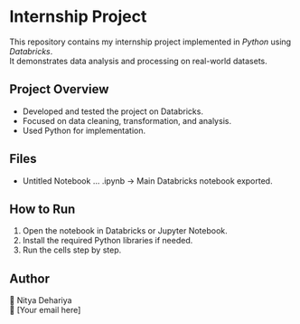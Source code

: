 # Internship Project

This repository contains my internship project implemented in *Python* using *Databricks*.  
It demonstrates data analysis and processing on real-world datasets.

## Project Overview
- Developed and tested the project on Databricks.
- Focused on data cleaning, transformation, and analysis.
- Used Python for implementation.

## Files
- Untitled Notebook ... .ipynb → Main Databricks notebook exported.

## How to Run
1. Open the notebook in Databricks or Jupyter Notebook.
2. Install the required Python libraries if needed.
3. Run the cells step by step.

## Author
👤 Nitya Dehariya  
📧 [Your email here]
